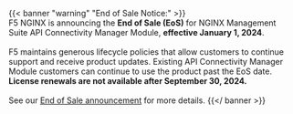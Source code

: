{{< banner "warning" "End of Sale Notice:" >}}
  <br>
  F5 NGINX is announcing the <strong>End of Sale (EoS)</strong> for NGINX Management Suite API Connectivity Manager Module, <strong>effective January 1, 2024</strong>.
  <br><br>
  F5 maintains generous lifecycle policies that allow customers to continue support and receive product updates. Existing API Connectivity Manager Module customers can continue to use the product past the EoS date. <strong>License renewals are not available after September 30, 2024.</strong>
  <br><br>
  See our <a href="https://my.f5.com/manage/s/article/K000137989">End of Sale announcement</a> for more details.
{{</ banner >}}